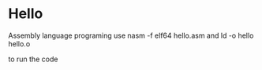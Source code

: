 # Hello
Assembly language programing
use
nasm -f elf64 hello.asm and
ld -o hello hello.o 

to run the code
